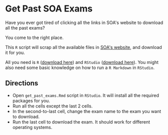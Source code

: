 # Get Past SOA Exams

Have you ever got tired of clicking all the links in SOA's website to download all the past exams?

You come to the right place.

This `R` script will scrap all the available files in [SOA's website](https://www.soa.org/education/exam-req/syllabus-study-materials/edu-multiple-choice-exam), and download it for you.

All you need is `R` ([download here](https://cloud.r-project.org)) and `RStudio` ([download here](https://www.rstudio.com/products/rstudio/download/)). 
You might also need some basic knowledge on how to run a `R Markdown` in `RStudio`.

## Directions
- Open `get_past_exams.Rmd` script in `RStudio`. It will install all the required packages for you.
- Run all the cells except the last 2 cells.
- In the second-to-last cell, change the exam name to the exam you want to download.
- Run the last cell to download the exam. It should work for different operating systems.